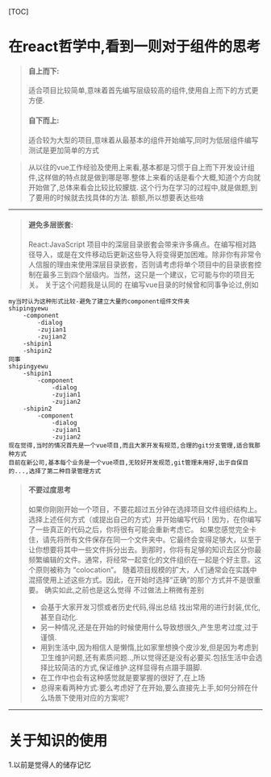 [TOC]
# 在react哲学中,看到一则对于组件的思考

>#### 自上而下:
>适合项目比较简单,意味着首先编写层级较高的组件,使用自上而下的方式更方便.
>#### 自下而上:
>适合较为大型的项目,意味着从最基本的组件开始编写,同时为低层组件编写测试是更加简单的方式

>从以往的vue工作经验及使用上来看,基本都是习惯于自上而下开发设计组件,这样做的特点就是做到哪是哪.整体上来看的话是看个大概,知道个方向就开始做了,总体来看会比较比较朦胧.
这个行为在学习的过程中,就是做题,到了要用的时候就去找具体的方法.
额额,所以想要表达些啥


---
>#### 避免多层嵌套:
>React:JavaScript 项目中的深层目录嵌套会带来许多痛点。在编写相对路径导入，或是在文件移动后更新这些导入将变得更加困难。除非你有非常令人信服的理由来使用深层目录嵌套，否则请考虑将单个项目中的目录嵌套控制在最多三到四个层级内。当然，这只是一个建议，它可能与你的项目无关。
>关于这个问题我是认同的
>在编写vue目录的时候曾和同事争论过,例如
```
my当时认为这种形式比较-避免了建立大量的component组件文件夹
shipingyewu
    -component
        -dialog
        -zujian1
        -zujian2
    -shipin1
    -shipin2
同事
shipingyewu    
    -shipin1
        -component
            -dialog
            -zujian1
            -zujian2
    -shipin2
        -component
            -dialog
            -zujian1
            -zujian2
现在觉得,当时的情况首先是一个vue项目,而且大家开发有规范,合理的git分支管理,适合我那种方式
目前在新公司,基本每个业务是一个vue项目,无较好开发规范,git管理未用好,出于自保目的...,选择了第二种目录管理方式
```

>#### 不要过度思考
>如果你刚刚开始一个项目，不要花超过五分钟在选择项目文件组织结构上。选择上述任何方式（或提出自己的方式）并开始编写代码！因为，在你编写了一些真正的代码之后，你将很有可能会重新考虑它。
如果您感觉完全卡住，请先将所有文件保存在同一个文件夹中。它最终会变得足够大，以至于让你想要将其中一些文件拆分出去。到那时，你将有足够的知识去区分你最频繁编辑的文件。通常，将经常一起变化的文件组织在一起是个好主意。这个原则被称为 “colocation”。
随着项目规模的扩大，人们通常会在实践中混搭使用上述这些方式。因此，在开始时选择“正确”的那个方式并不是很重要。
> 确实如此,之前也是这么觉得 不过做法上稍微有差别
>* 会基于大家开发习惯或者历史代码,得出总结 找出常用的进行封装,优化,甚至自动化.
>* 另一种情况,还是在开始的时候使用什么导致想很久,产生思考过度,过于谨慎.
>* 用到生活中,因为相信人是懒惰,比如家里想换个皮沙发,但是因为考虑到卫生维护问题,还有素质问题..,所以觉得还是没有必要买.包括生活中会选择比较简洁的方式,保证维护.这样显得有点蹑手蹑脚.
>* 在工作中也会有这种感觉就是要掌握的很好了,在上场
>* 总得来看两种方式:要么考虑好了在开始,要么直接先上手,如何分辨在什么场景下使用对应的方案呢?

***

# 关于知识的使用
1.以前是觉得人的储存记忆

